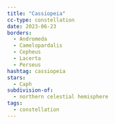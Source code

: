 ```yaml
---
title: "Cassiopeia"
cc-type: constellation
date: 2023-06-23
borders:
  - Andromeda
  - Camelopardalis
  - Cepheus
  - Lacerta
  - Perseus
hashtag: cassiopeia
stars:
  - Caph
subdivision-of:
  - northern celestial hemisphere
tags:
  - constellation
---
```

